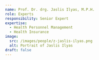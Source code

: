 ```yaml
---
name: Prof. Dr. drg. Jaslis Ilyas, M.P.H.
role: Experts
responsibility: Senior Expert
expertise:
  - Health Personnel Management
  - Health Insurance
image:
  src: /images/people/z-jaslis-ilyas.png
  alt: Portrait of Jaslis Ilyas
draft: false
---
```

